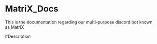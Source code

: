 # MatriX_Docs
This is the documentation regarding our multi-purpose discord bot known as MatriX

#Description
